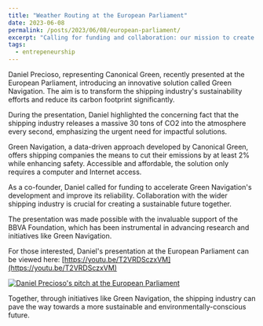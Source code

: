 ```yaml
---
title: "Weather Routing at the European Parliament"
date: 2023-06-08
permalink: /posts/2023/06/08/european-parliament/
excerpt: "Calling for funding and collaboration: our mission to create a more sustainable shipping industry."
tags:
  - entrepeneurship
---
```


Daniel Precioso, representing Canonical Green, recently presented at the European Parliament, introducing an innovative solution called Green Navigation. The aim is to transform the shipping industry's sustainability efforts and reduce its carbon footprint significantly.

During the presentation, Daniel highlighted the concerning fact that the shipping industry releases a massive 30 tons of CO2 into the atmosphere every second, emphasizing the urgent need for impactful solutions.

Green Navigation, a data-driven approach developed by Canonical Green, offers shipping companies the means to cut their emissions by at least 2% while enhancing safety. Accessible and affordable, the solution only requires a computer and Internet access.

As a co-founder, Daniel called for funding to accelerate Green Navigation's development and improve its reliability. Collaboration with the wider shipping industry is crucial for creating a sustainable future together.

The presentation was made possible with the invaluable support of the BBVA Foundation, which has been instrumental in advancing research and initiatives like Green Navigation.

For those interested, Daniel's presentation at the European Parliament can be viewed here: [https://youtu.be/T2VRDSczxVM](https://youtu.be/T2VRDSczxVM)

[![Daniel Precioso's pitch at the European Parliament](https://img.youtube.com/vi/T2VRDSczxVM/0.jpg)](https://youtu.be/T2VRDSczxVM)

Together, through initiatives like Green Navigation, the shipping industry can pave the way towards a more sustainable and environmentally-conscious future.

